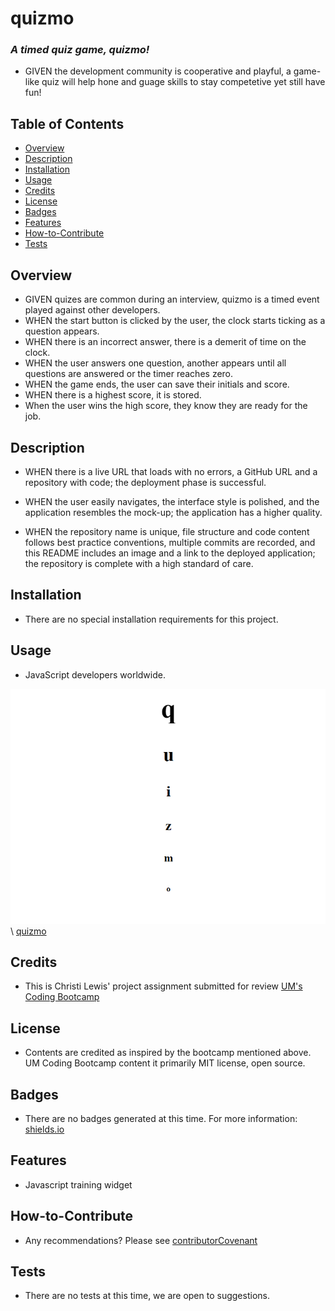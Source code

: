 # **quizmo**

### *A timed quiz game, quizmo!*
* GIVEN the development community is cooperative and playful, a game-like quiz will help hone and guage skills to stay competetive yet still have fun!

## Table of Contents
* [Overview](#overview)
* [Description](#description)
* [Installation](#installation)
* [Usage](#usage)
* [Credits](#credits)
* [License](#license)
* [Badges](#badges)
* [Features](#features)
* [How-to-Contribute](#how-to-contribute)
* [Tests](#tests)

## Overview

* GIVEN quizes are common during an interview, quizmo is a timed event played against other developers.
* WHEN the start button is clicked by the user, the clock starts ticking as a question appears.
* WHEN there is an incorrect answer, there is a demerit of time on the clock.
* WHEN the user answers one question, another appears until all questions are answered or the timer reaches zero.
* WHEN the game ends, the user can save their initials and score.
* WHEN there is a highest score, it is stored. 
* When the user wins the high score, they know they are ready for the job. 

## Description

* WHEN there is a live URL that loads with no errors, a GitHub URL and a repository with code; the deployment phase is successful.

* WHEN the user easily navigates, the interface style is polished, and the application resembles the mock-up; the application has a higher quality.

* WHEN the repository name is unique, file structure and code content follows best practice conventions, multiple commits are recorded, and this README includes an image and a link to the deployed application; the repository is complete with a high standard of care. 

## Installation
* There are no special installation requirements for this project.

## Usage
* JavaScript developers worldwide.

![quizmo logo](assets/images/screenshot-quizmo.png)
\ [quizmo](https://christilewis.github.io/quizmo/)


## Credits
* This is Christi Lewis' project assignment submitted for review [UM's Coding Bootcamp](https://bootcamp.miami.edu/coding/)


## License
* Contents are credited as inspired by the bootcamp mentioned above. UM Coding Bootcamp content it primarily MIT license, open source.

## Badges
* There are no badges generated at this time. For more information: [shields.io](https://shields.io/)

## Features
* Javascript training widget

## How-to-Contribute
* Any recommendations?  Please see [contributorCovenant](https://www.contributor-covenant.org)

## Tests
* There are no tests at this time, we are open to suggestions.